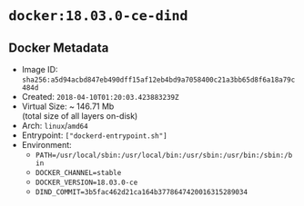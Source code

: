 # `docker:18.03.0-ce-dind`

## Docker Metadata

- Image ID: `sha256:a5d94acbd847eb490dff15af12eb4bd9a7058400c21a3bb65d8f6a18a79c484d`
- Created: `2018-04-10T01:20:03.423883239Z`
- Virtual Size: ~ 146.71 Mb  
  (total size of all layers on-disk)
- Arch: `linux`/`amd64`
- Entrypoint: `["dockerd-entrypoint.sh"]`
- Environment:
  - `PATH=/usr/local/sbin:/usr/local/bin:/usr/sbin:/usr/bin:/sbin:/bin`
  - `DOCKER_CHANNEL=stable`
  - `DOCKER_VERSION=18.03.0-ce`
  - `DIND_COMMIT=3b5fac462d21ca164b3778647420016315289034`

